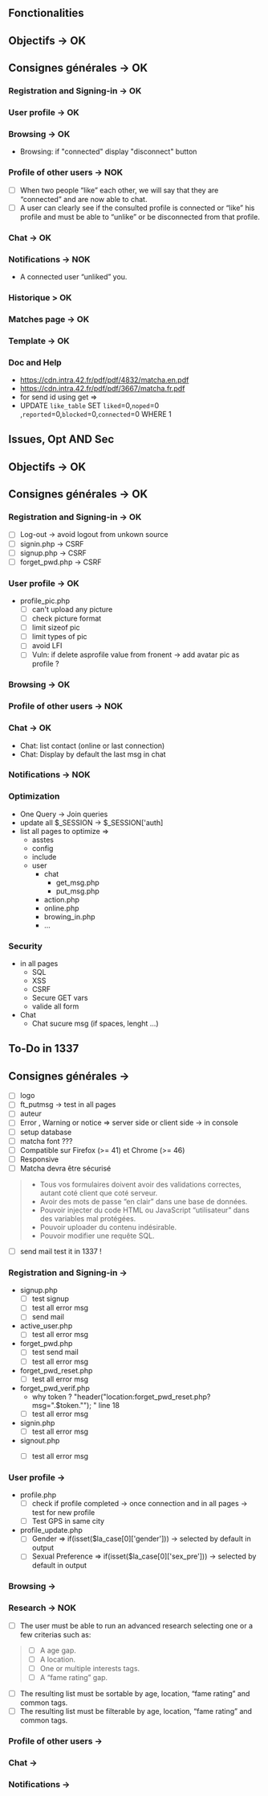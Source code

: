 ## Fonctionalities #########################################################################################
## Objectifs -> OK
## Consignes générales -> OK
### Registration and Signing-in -> OK
### User profile -> OK
### Browsing -> OK
- Browsing: if "connected" display "disconnect" button

### Profile of other users -> NOK
- [ ] When two people “like” each other, we will say that they are “connected” and are now able to chat.
- [ ] A user can clearly see if the consulted profile is connected or “like” his profile and must be able to “unlike” or be disconnected from that profile.

### Chat -> OK
### Notifications -> NOK
- A connected user “unliked” you.

### Historique > OK
### Matches page -> OK
### Template -> OK
### Doc and Help
- https://cdn.intra.42.fr/pdf/pdf/4832/matcha.en.pdf
- https://cdn.intra.42.fr/pdf/pdf/3667/matcha.fr.pdf
- for send id using get => 	<?php if (isset($la_case[0]['user_id'])) $user_id = hash('whirlpool',htmlspecialchars(trim($la_case[0]['user_id']))); ?>
- UPDATE `like_table` SET `liked`=0,`noped`=0 ,`reported`=0,`blocked`=0,`connected`=0 WHERE 1




## Issues, Opt AND Sec #########################################################################################
## Objectifs -> OK
## Consignes générales -> OK
### Registration and Signing-in -> OK
- [ ] Log-out -> avoid logout from unkown source
- [ ] signin.php -> CSRF
- [ ] signup.php  -> CSRF
- [ ] forget_pwd.php  -> CSRF

### User profile -> OK
- profile_pic.php
    - [ ] can't upload any picture
    - [ ] check picture format
    - [ ] limit sizeof pic
    - [ ] limit types of pic
    - [ ] avoid LFI 
    - [ ] Vuln: if delete asprofile value from fronent -> add avatar pic as profile ?

### Browsing -> OK

### Profile of other users -> NOK

### Chat -> OK
- Chat: list contact (online or last connection)
- Chat: Display by default the last msg in chat

### Notifications -> NOK

### Optimization
- One Query -> Join queries
- update all $_SESSION -> $_SESSION['auth]
- list all pages to optimize =>
    - asstes
    - config
    - include
    - user
        - chat
            - get_msg.php
            - put_msg.php
        - action.php
        - online.php
        - browing_in.php
        - ...

### Security
- in all pages
    - SQL
    - XSS
    - CSRF
    - Secure GET vars
    - valide all form
- Chat
    - Chat sucure msg (if spaces, lenght ...)

## To-Do in 1337 ################################################################################################################

## Consignes générales ->
- [ ] logo
- [ ] ft_putmsg -> test in all pages
- [ ] auteur 
- [ ] Error , Warning or notice => server side or client side -> in console
- [ ] setup database
- [ ] matcha font ???
- [ ] Compatible sur Firefox (>= 41) et Chrome (>= 46)
- [ ] Responsive
- [ ] Matcha  devra être sécurisé
> - Tous vos formulaires doivent avoir des validations correctes, autant coté client que coté serveur.
> - Avoir des mots de passe “en clair” dans une base de données.
> - Pouvoir injecter du code HTML ou JavaScript “utilisateur” dans des variables mal protégées.
> - Pouvoir uploader du contenu indésirable.
> - Pouvoir modifier une requête SQL.
- [ ] send mail test it in 1337 !

### Registration and Signing-in ->
- signup.php
    - [ ] test signup
    - [ ] test all error msg
    - [ ] send mail
- active_user.php
    - [ ] test all error msg
- forget_pwd.php
    - [ ] test send mail
    - [ ] test all error msg
- forget_pwd_reset.php
    - [ ] test all error msg
- forget_pwd_verif.php
    - why token ? "header("location:forget_pwd_reset.php?msg=".$token.""); " line 18
    - [ ] test all error msg
- signin.php
    - [ ] test all error msg
- signout.php
    - [ ] test all error msg


### User profile ->
- profile.php
    - [ ] check if profile completed -> once connection and in all pages -> test for new profile
    - [ ] Test GPS in same city
- profile_update.php
    - [ ] Gender => if(isset($la_case[0]['gender'])) -> selected by default in output
    - [ ] Sexual Preference => if(isset($la_case[0]['sex_pre'])) -> selected by default in output

### Browsing ->

### Research -> NOK
- [ ] The user must be able to run an advanced research selecting one or a few criterias such as:
> - [ ] A age gap.
> - [ ] A location.
> - [ ] One or multiple interests tags.
> - [ ] A “fame rating” gap.
- [ ] The resulting list must be sortable by age, location, “fame rating” and common tags.
- [ ] The resulting list must be filterable by age, location, “fame rating” and common tags.

### Profile of other users ->

### Chat ->

### Notifications -> 



